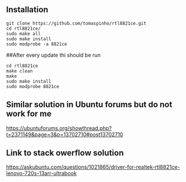 
## Installation
```
git clone https://github.com/tomaspinho/rtl8821ce.git
cd rtl8821ce/
sudo make all
sudo make install
sudo modprobe -a 8821ce
```

##After every update thi should be run
```
cd rtl8821ce
make clean
make
sudo make install
sudo modprobe 8821ce
```

## Similar solution in Ubuntu forums but do not work for me
https://ubuntuforums.org/showthread.php?t=2371149&page=3&p=13702710#post13702710

## Link to stack owerflow solution
https://askubuntu.com/questions/1021865/driver-for-realtek-rtl8821ce-lenovo-720s-13arr-ultrabook
